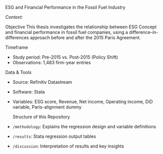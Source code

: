  ESG and Financial Performance in the Fossil Fuel Industry

_Context:_

Objective
This thesis investigates the relationship between ESG Concept and financial performance in fossil fuel companies, using a difference-in-differences approach before and after the 2015 Paris Agreement.

 Timeframe
- Study period: Pre-2015 vs. Post-2015 (Policy Shift)
- Observations: 1,483 firm-year entries

 Data & Tools
- Source: Refinitiv Datastream
- Software: Stata
- Variables: ESG score, Revenue, Net income, Operating income, DiD variable, Paris-alignment dummy

  Structure of this Repository
- `/methodology`: Explains the regression design and variable definitions
- `/results`: Stata regression output tables
- `/discussion`: Interpretation of results and key insights
